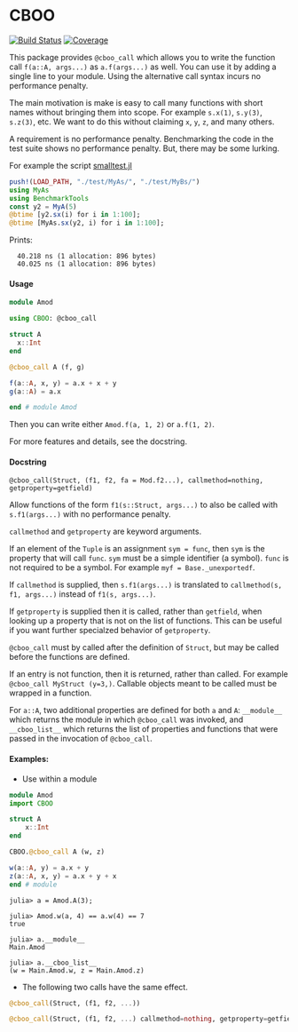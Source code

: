 # CBOO

[![Build Status](https://github.com/jlapeyre/CBOO.jl/actions/workflows/CI.yml/badge.svg?branch=main)](https://github.com/jlapeyre/CBOO.jl/actions/workflows/CI.yml?query=branch%3Amain)
[![Coverage](https://codecov.io/gh/jlapeyre/CBOO.jl/branch/main/graph/badge.svg)](https://codecov.io/gh/jlapeyre/CBOO.jl)

This package provides `@cboo_call` which allows you to write the function call `f(a::A, args...)` as `a.f(args...)` as well.
You can use it by adding a single line to your module. Using the alternative call syntax incurs no performance
penalty.

The main motivation is make is easy to call many functions with short names without bringing
them into scope. For example `s.x(1)`, `s.y(3)`,  `s.z(3)`, etc. We want to do this without
claiming `x`, `y`, `z`, and many others.

A requirement is no performance penalty. Benchmarking the code in the test suite shows
no performance penalty. But, there may be some lurking.

For example the script [smalltest.jl](./smalltest.jl)
```julia
push!(LOAD_PATH, "./test/MyAs/", "./test/MyBs/")
using MyAs
using BenchmarkTools
const y2 = MyA(5)
@btime [y2.sx(i) for i in 1:100];
@btime [MyAs.sx(y2, i) for i in 1:100];
```
Prints:
```
  40.218 ns (1 allocation: 896 bytes)
  40.025 ns (1 allocation: 896 bytes)
```

#### Usage

```julia
module Amod

using CBOO: @cboo_call

struct A
  x::Int
end

@cboo_call A (f, g)

f(a::A, x, y) = a.x + x + y
g(a::A) = a.x

end # module Amod
```

Then you can write either `Amod.f(a, 1, 2)` or `a.f(1, 2)`.

For more features and details, see the docstring.

#### Docstring

    @cboo_call(Struct, (f1, f2, fa = Mod.f2...), callmethod=nothing, getproperty=getfield)

Allow functions of the form `f1(s::Struct, args...)` to also be called with `s.f1(args...)` with no performance penalty.

`callmethod` and `getproperty` are keyword arguments.

If an element of the `Tuple` is an assignment `sym = func`, then `sym` is the property
that will call `func`. `sym` must be a simple identifier (a symbol). `func` is not
required to be a symbol. For example `myf = Base._unexportedf`.

If `callmethod` is supplied, then `s.f1(args...)` is translated to `callmethod(s, f1,
args...)` instead of `f1(s, args...)`.

If `getproperty` is supplied then it is called, rather than `getfield`, when looking up a
property that is not on the list of functions. This can be useful if you want further
specialzed behavior of `getproperty`.

`@cboo_call` must by called after the definition of `Struct`, but may
be called before the functions are defined.

If an entry is not function, then it is returned, rather than called.  For example
`@cboo_call MyStruct (y=3,)`. Callable objects meant to be called must be wrapped in a
function.

For `a::A`, two additional properties are defined for both `a` and `A`: `__module__` which
returns the module in which `@cboo_call` was invoked, and `__cboo_list__` which returns
the list of properties and functions that were passed in the invocation of `@cboo_call`.

#### Examples:

* Use within a module

```julia
module Amod
import CBOO

struct A
    x::Int
end

CBOO.@cboo_call A (w, z)

w(a::A, y) = a.x + y
z(a::A, x, y) = a.x + y + x
end # module
```
```julia-repl
julia> a = Amod.A(3);

julia> Amod.w(a, 4) == a.w(4) == 7
true

julia> a.__module__
Main.Amod

julia> a.__cboo_list__
(w = Main.Amod.w, z = Main.Amod.z)
```

* The following two calls have the same effect.

```julia
@cboo_call(Struct, (f1, f2, ...))

@cboo_call(Struct, (f1, f2, ...) callmethod=nothing, getproperty=getfield)
```


<!--  LocalWords:  CBOO args Benchmarking smalltest jl julia MyAs const MyA sx
 -->
<!--  LocalWords:  BenchmarkTools btime ns Amod cboo struct docstring
 -->
